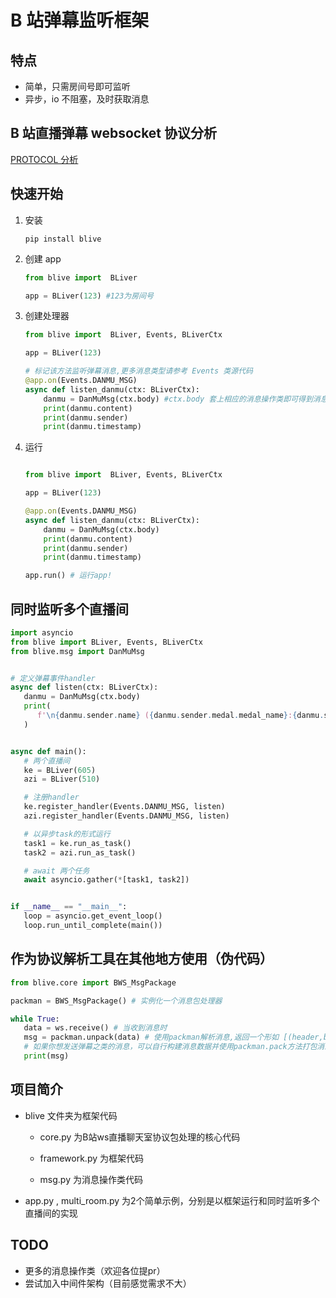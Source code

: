 # B 站弹幕监听框架

## 特点

- 简单，只需房间号即可监听
- 异步，io 不阻塞，及时获取消息

## B 站直播弹幕 websocket 协议分析

[PROTOCOL 分析](./PROTOCOL.md)

## 快速开始

1. 安装

   `pip install blive`

2. 创建 app

   ```python
   from blive import  BLiver

   app = BLiver(123) #123为房间号
   ```

3. 创建处理器

   ```python
   from blive import  BLiver, Events, BLiverCtx

   app = BLiver(123)

   # 标记该方法监听弹幕消息,更多消息类型请参考 Events 类源代码
   @app.on(Events.DANMU_MSG)
   async def listen_danmu(ctx: BLiverCtx):
       danmu = DanMuMsg(ctx.body) #ctx.body 套上相应的消息操作类即可得到消息的基本内容,也可直接操作 ctx.body
       print(danmu.content)
       print(danmu.sender)
       print(danmu.timestamp)
   ```

4. 运行

   ```python

   from blive import  BLiver, Events, BLiverCtx

   app = BLiver(123)

   @app.on(Events.DANMU_MSG)
   async def listen_danmu(ctx: BLiverCtx):
       danmu = DanMuMsg(ctx.body)
       print(danmu.content)
       print(danmu.sender)
       print(danmu.timestamp)

   app.run() # 运行app!

   ```

## 同时监听多个直播间

```python
import asyncio
from blive import BLiver, Events, BLiverCtx
from blive.msg import DanMuMsg


# 定义弹幕事件handler
async def listen(ctx: BLiverCtx):
   danmu = DanMuMsg(ctx.body)
   print(
      f'\n{danmu.sender.name} ({danmu.sender.medal.medal_name}:{danmu.sender.medal.medal_level}): "{danmu.content}"\n'
   )


async def main():
   # 两个直播间
   ke = BLiver(605)
   azi = BLiver(510)

   # 注册handler
   ke.register_handler(Events.DANMU_MSG, listen)
   azi.register_handler(Events.DANMU_MSG, listen)

   # 以异步task的形式运行
   task1 = ke.run_as_task()
   task2 = azi.run_as_task()

   # await 两个任务
   await asyncio.gather(*[task1, task2])


if __name__ == "__main__":
   loop = asyncio.get_event_loop()
   loop.run_until_complete(main()) 
```

## 作为协议解析工具在其他地方使用（伪代码）

```python
from blive.core import BWS_MsgPackage

packman = BWS_MsgPackage() # 实例化一个消息包处理器

while True:
   data = ws.receive() # 当收到消息时
   msg = packman.unpack(data) # 使用packman解析消息,返回一个形如 [(header,body), (header,body), ... ] 数组
   # 如果你想发送弹幕之类的消息，可以自行构建消息数据并使用packman.pack方法打包消息
   print(msg)
```

## 项目简介

- blive 文件夹为框架代码

  - core.py 为B站ws直播聊天室协议包处理的核心代码

  - framework.py 为框架代码

  - msg.py 为消息操作类代码

- app.py , multi_room.py 为2个简单示例，分别是以框架运行和同时监听多个直播间的实现

## TODO

- 更多的消息操作类（欢迎各位提pr）
- 尝试加入中间件架构（目前感觉需求不大）
